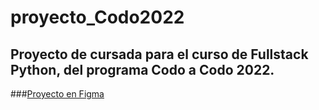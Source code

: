 # proyecto_Codo2022
## Proyecto de cursada para el curso de Fullstack Python, del programa Codo a Codo 2022.

###<a href="https://www.figma.com/file/lLQPb3R0nRo9IG244C8GNz/Proyecto-Curso-Python?node-id=0%3A1">Proyecto en Figma</a>






